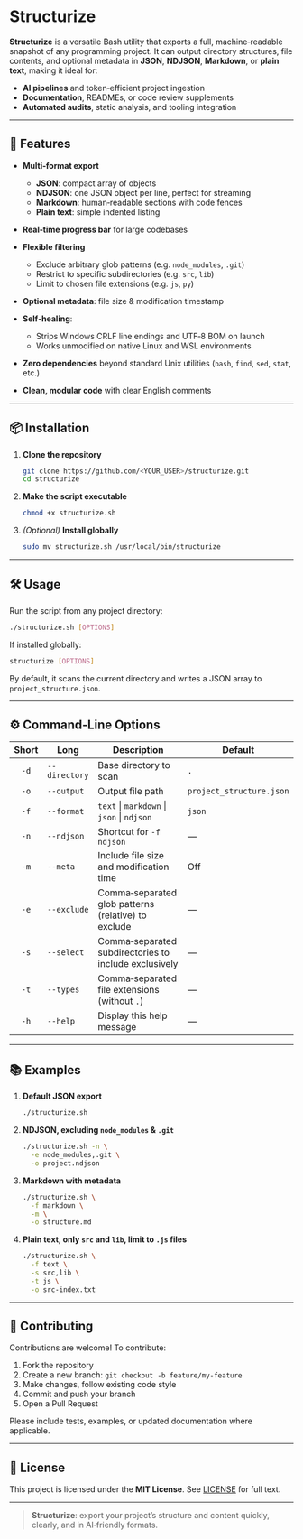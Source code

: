 # Structurize

**Structurize** is a versatile Bash utility that exports a full, machine‑readable snapshot of any programming project. It can output directory structures, file contents, and optional metadata in **JSON**, **NDJSON**, **Markdown**, or **plain text**, making it ideal for:

- **AI pipelines** and token‑efficient project ingestion
- **Documentation**, READMEs, or code review supplements
- **Automated audits**, static analysis, and tooling integration

---

## 🚀 Features

- **Multi‑format export**
  - **JSON**: compact array of objects
  - **NDJSON**: one JSON object per line, perfect for streaming
  - **Markdown**: human‑readable sections with code fences
  - **Plain text**: simple indented listing

- **Real‑time progress bar** for large codebases
- **Flexible filtering**
  - Exclude arbitrary glob patterns (e.g. `node_modules`, `.git`)
  - Restrict to specific subdirectories (e.g. `src`, `lib`)
  - Limit to chosen file extensions (e.g. `js`, `py`)

- **Optional metadata**: file size & modification timestamp
- **Self‑healing**:
  - Strips Windows CRLF line endings and UTF‑8 BOM on launch
  - Works unmodified on native Linux and WSL environments

- **Zero dependencies** beyond standard Unix utilities (`bash`, `find`, `sed`, `stat`, etc.)
- **Clean, modular code** with clear English comments

---

## 📦 Installation

1. **Clone the repository**
   ```bash
   git clone https://github.com/<YOUR_USER>/structurize.git
   cd structurize
   ```

2. **Make the script executable**
   ```bash
   chmod +x structurize.sh
   ```

3. *(Optional)* **Install globally**
   ```bash
   sudo mv structurize.sh /usr/local/bin/structurize
   ```

---

## 🛠️ Usage

Run the script from any project directory:

```bash
./structurize.sh [OPTIONS]
```

If installed globally:

```bash
structurize [OPTIONS]
```

By default, it scans the current directory and writes a JSON array to `project_structure.json`.

---

## ⚙️ Command‑Line Options

| Short | Long         | Description                                                              | Default                        |
|:-----:|--------------|--------------------------------------------------------------------------|--------------------------------|
| `-d`  | `--directory`| Base directory to scan                                                   | `.`                            |
| `-o`  | `--output`   | Output file path                                                         | `project_structure.json`       |
| `-f`  | `--format`   | `text` \| `markdown` \| `json` \| `ndjson`                               | `json`                         |
| `-n`  | `--ndjson`   | Shortcut for `-f ndjson`                                                 | —                              |
| `-m`  | `--meta`     | Include file size and modification time                                  | Off                            |
| `-e`  | `--exclude`  | Comma‑separated glob patterns (relative) to exclude                      | —                              |
| `-s`  | `--select`   | Comma‑separated subdirectories to include exclusively                    | —                              |
| `-t`  | `--types`    | Comma‑separated file extensions (without `.`)                            | —                              |
| `-h`  | `--help`     | Display this help message                                                | —                              |

---

## 📚 Examples

1. **Default JSON export**  
   ```bash
   ./structurize.sh
   ```

2. **NDJSON, excluding `node_modules` & `.git`**  
   ```bash
   ./structurize.sh -n \
     -e node_modules,.git \
     -o project.ndjson
   ```

3. **Markdown with metadata**  
   ```bash
   ./structurize.sh \
     -f markdown \
     -m \
     -o structure.md
   ```

4. **Plain text, only `src` and `lib`, limit to `.js` files**  
   ```bash
   ./structurize.sh \
     -f text \
     -s src,lib \
     -t js \
     -o src-index.txt
   ```

---

## 🤝 Contributing

Contributions are welcome! To contribute:

1. Fork the repository
2. Create a new branch: `git checkout -b feature/my-feature`
3. Make changes, follow existing code style
4. Commit and push your branch
5. Open a Pull Request

Please include tests, examples, or updated documentation where applicable.

---

## 📄 License

This project is licensed under the **MIT License**. See [LICENSE](LICENSE) for full text.

---

> **Structurize**: export your project’s structure and content quickly, clearly, and in AI‑friendly formats.
